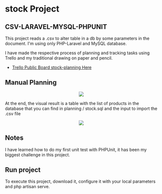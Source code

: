 # stock Project
## CSV-LARAVEL-MYSQL-PHPUNIT
This project reads a .csv to alter table in a db by some parameters in the document. I'm using only PHP-Laravel and MySQL database.

I have made the respective process of planning and tracking tasks using Trello and my traditional drawing on paper and pencil.
- [Trello Public Board stock-planning Here](https://trello.com/b/j71daZfZ/stock-planning)

## Manual Planning
<p align="center" max-width="300px"><img src="https://github.com/anabelmaresc/stock-CSV-LARAVEL-MYSQL/blob/develop/planning/view.PNG"></p>

At the end, the visual result is a table with the list of products in the database that you can find in planning / stock.sql and the input to import the .csv file
<p align="center" max-width="300px"><img src="https://github.com/anabelmaresc/stock-CSV-LARAVEL-MYSQL/blob/develop/planning/planning.jpg"></p>

## Notes
I have learned how to do my first unit test with PHPUnit, it has been my biggest challenge in this project.

## Run project
To execute this project, download it, configure it with your local parameters and php artisan serve.
